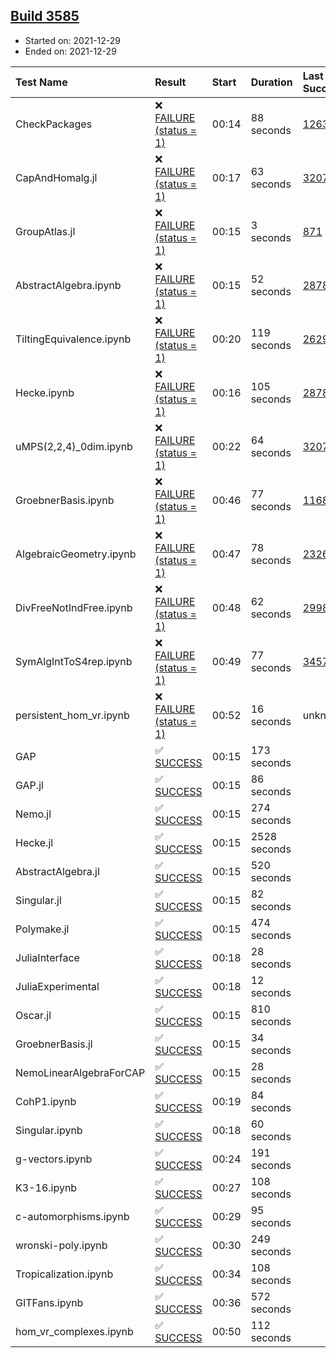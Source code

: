 ## [Build 3585](https://oscarci.mathematik.uni-kl.de/job/oscar-stable/3585/)

* Started on: 2021-12-29
* Ended on: 2021-12-29

| Test Name    | Result | Start | Duration | Last Success | First Failure |
|:-------------|:-------|:------|:---------|:-------------|:--------------|
| CheckPackages | ❌ [FAILURE (status = 1)](https://oscarci.mathematik.uni-kl.de/job/oscar-stable/3585/artifact/logs/build-3585/CheckPackages.log) | 00:14 | 88 seconds | [1263](https://oscarci.mathematik.uni-kl.de/job/oscar-stable/1263/) | [1264](https://oscarci.mathematik.uni-kl.de/job/oscar-stable/1264/) |
| CapAndHomalg.jl | ❌ [FAILURE (status = 1)](https://oscarci.mathematik.uni-kl.de/job/oscar-stable/3585/artifact/logs/build-3585/CapAndHomalg.jl.log) | 00:17 | 63 seconds | [3207](https://oscarci.mathematik.uni-kl.de/job/oscar-stable/3207/) | [3208](https://oscarci.mathematik.uni-kl.de/job/oscar-stable/3208/) |
| GroupAtlas.jl | ❌ [FAILURE (status = 1)](https://oscarci.mathematik.uni-kl.de/job/oscar-stable/3585/artifact/logs/build-3585/GroupAtlas.jl.log) | 00:15 | 3 seconds | [871](https://oscarci.mathematik.uni-kl.de/job/oscar-stable/871/) | [872](https://oscarci.mathematik.uni-kl.de/job/oscar-stable/872/) |
| AbstractAlgebra.ipynb | ❌ [FAILURE (status = 1)](https://oscarci.mathematik.uni-kl.de/job/oscar-stable/3585/artifact/logs/build-3585/AbstractAlgebra.ipynb.log) | 00:15 | 52 seconds | [2878](https://oscarci.mathematik.uni-kl.de/job/oscar-stable/2878/) | [2879](https://oscarci.mathematik.uni-kl.de/job/oscar-stable/2879/) |
| TiltingEquivalence.ipynb | ❌ [FAILURE (status = 1)](https://oscarci.mathematik.uni-kl.de/job/oscar-stable/3585/artifact/logs/build-3585/TiltingEquivalence.ipynb.log) | 00:20 | 119 seconds | [2629](https://oscarci.mathematik.uni-kl.de/job/oscar-stable/2629/) | [2630](https://oscarci.mathematik.uni-kl.de/job/oscar-stable/2630/) |
| Hecke.ipynb | ❌ [FAILURE (status = 1)](https://oscarci.mathematik.uni-kl.de/job/oscar-stable/3585/artifact/logs/build-3585/Hecke.ipynb.log) | 00:16 | 105 seconds | [2878](https://oscarci.mathematik.uni-kl.de/job/oscar-stable/2878/) | [2879](https://oscarci.mathematik.uni-kl.de/job/oscar-stable/2879/) |
| uMPS(2,2,4)_0dim.ipynb | ❌ [FAILURE (status = 1)](https://oscarci.mathematik.uni-kl.de/job/oscar-stable/3585/artifact/logs/build-3585/uMPS-2-2-4-_0dim.ipynb.log) | 00:22 | 64 seconds | [3207](https://oscarci.mathematik.uni-kl.de/job/oscar-stable/3207/) | [3208](https://oscarci.mathematik.uni-kl.de/job/oscar-stable/3208/) |
| GroebnerBasis.ipynb | ❌ [FAILURE (status = 1)](https://oscarci.mathematik.uni-kl.de/job/oscar-stable/3585/artifact/logs/build-3585/GroebnerBasis.ipynb.log) | 00:46 | 77 seconds | [1168](https://oscarci.mathematik.uni-kl.de/job/oscar-stable/1168/) | [1169](https://oscarci.mathematik.uni-kl.de/job/oscar-stable/1169/) |
| AlgebraicGeometry.ipynb | ❌ [FAILURE (status = 1)](https://oscarci.mathematik.uni-kl.de/job/oscar-stable/3585/artifact/logs/build-3585/AlgebraicGeometry.ipynb.log) | 00:47 | 78 seconds | [2326](https://oscarci.mathematik.uni-kl.de/job/oscar-stable/2326/) | [2327](https://oscarci.mathematik.uni-kl.de/job/oscar-stable/2327/) |
| DivFreeNotIndFree.ipynb | ❌ [FAILURE (status = 1)](https://oscarci.mathematik.uni-kl.de/job/oscar-stable/3585/artifact/logs/build-3585/DivFreeNotIndFree.ipynb.log) | 00:48 | 62 seconds | [2998](https://oscarci.mathematik.uni-kl.de/job/oscar-stable/2998/) | [2999](https://oscarci.mathematik.uni-kl.de/job/oscar-stable/2999/) |
| SymAlgIntToS4rep.ipynb | ❌ [FAILURE (status = 1)](https://oscarci.mathematik.uni-kl.de/job/oscar-stable/3585/artifact/logs/build-3585/SymAlgIntToS4rep.ipynb.log) | 00:49 | 77 seconds | [3457](https://oscarci.mathematik.uni-kl.de/job/oscar-stable/3457/) | [3458](https://oscarci.mathematik.uni-kl.de/job/oscar-stable/3458/) |
| persistent_hom_vr.ipynb | ❌ [FAILURE (status = 1)](https://oscarci.mathematik.uni-kl.de/job/oscar-stable/3585/artifact/logs/build-3585/persistent_hom_vr.ipynb.log) | 00:52 | 16 seconds | unknown | unknown |
| GAP | ✅ [SUCCESS](https://oscarci.mathematik.uni-kl.de/job/oscar-stable/3585/artifact/logs/build-3585/GAP.log) | 00:15 | 173 seconds |  |  |
| GAP.jl | ✅ [SUCCESS](https://oscarci.mathematik.uni-kl.de/job/oscar-stable/3585/artifact/logs/build-3585/GAP.jl.log) | 00:15 | 86 seconds |  |  |
| Nemo.jl | ✅ [SUCCESS](https://oscarci.mathematik.uni-kl.de/job/oscar-stable/3585/artifact/logs/build-3585/Nemo.jl.log) | 00:15 | 274 seconds |  |  |
| Hecke.jl | ✅ [SUCCESS](https://oscarci.mathematik.uni-kl.de/job/oscar-stable/3585/artifact/logs/build-3585/Hecke.jl.log) | 00:15 | 2528 seconds |  |  |
| AbstractAlgebra.jl | ✅ [SUCCESS](https://oscarci.mathematik.uni-kl.de/job/oscar-stable/3585/artifact/logs/build-3585/AbstractAlgebra.jl.log) | 00:15 | 520 seconds |  |  |
| Singular.jl | ✅ [SUCCESS](https://oscarci.mathematik.uni-kl.de/job/oscar-stable/3585/artifact/logs/build-3585/Singular.jl.log) | 00:15 | 82 seconds |  |  |
| Polymake.jl | ✅ [SUCCESS](https://oscarci.mathematik.uni-kl.de/job/oscar-stable/3585/artifact/logs/build-3585/Polymake.jl.log) | 00:15 | 474 seconds |  |  |
| JuliaInterface | ✅ [SUCCESS](https://oscarci.mathematik.uni-kl.de/job/oscar-stable/3585/artifact/logs/build-3585/JuliaInterface.log) | 00:18 | 28 seconds |  |  |
| JuliaExperimental | ✅ [SUCCESS](https://oscarci.mathematik.uni-kl.de/job/oscar-stable/3585/artifact/logs/build-3585/JuliaExperimental.log) | 00:18 | 12 seconds |  |  |
| Oscar.jl | ✅ [SUCCESS](https://oscarci.mathematik.uni-kl.de/job/oscar-stable/3585/artifact/logs/build-3585/Oscar.jl.log) | 00:15 | 810 seconds |  |  |
| GroebnerBasis.jl | ✅ [SUCCESS](https://oscarci.mathematik.uni-kl.de/job/oscar-stable/3585/artifact/logs/build-3585/GroebnerBasis.jl.log) | 00:15 | 34 seconds |  |  |
| NemoLinearAlgebraForCAP | ✅ [SUCCESS](https://oscarci.mathematik.uni-kl.de/job/oscar-stable/3585/artifact/logs/build-3585/NemoLinearAlgebraForCAP.log) | 00:15 | 28 seconds |  |  |
| CohP1.ipynb | ✅ [SUCCESS](https://oscarci.mathematik.uni-kl.de/job/oscar-stable/3585/artifact/logs/build-3585/CohP1.ipynb.log) | 00:19 | 84 seconds |  |  |
| Singular.ipynb | ✅ [SUCCESS](https://oscarci.mathematik.uni-kl.de/job/oscar-stable/3585/artifact/logs/build-3585/Singular.ipynb.log) | 00:18 | 60 seconds |  |  |
| g-vectors.ipynb | ✅ [SUCCESS](https://oscarci.mathematik.uni-kl.de/job/oscar-stable/3585/artifact/logs/build-3585/g-vectors.ipynb.log) | 00:24 | 191 seconds |  |  |
| K3-16.ipynb | ✅ [SUCCESS](https://oscarci.mathematik.uni-kl.de/job/oscar-stable/3585/artifact/logs/build-3585/K3-16.ipynb.log) | 00:27 | 108 seconds |  |  |
| c-automorphisms.ipynb | ✅ [SUCCESS](https://oscarci.mathematik.uni-kl.de/job/oscar-stable/3585/artifact/logs/build-3585/c-automorphisms.ipynb.log) | 00:29 | 95 seconds |  |  |
| wronski-poly.ipynb | ✅ [SUCCESS](https://oscarci.mathematik.uni-kl.de/job/oscar-stable/3585/artifact/logs/build-3585/wronski-poly.ipynb.log) | 00:30 | 249 seconds |  |  |
| Tropicalization.ipynb | ✅ [SUCCESS](https://oscarci.mathematik.uni-kl.de/job/oscar-stable/3585/artifact/logs/build-3585/Tropicalization.ipynb.log) | 00:34 | 108 seconds |  |  |
| GITFans.ipynb | ✅ [SUCCESS](https://oscarci.mathematik.uni-kl.de/job/oscar-stable/3585/artifact/logs/build-3585/GITFans.ipynb.log) | 00:36 | 572 seconds |  |  |
| hom_vr_complexes.ipynb | ✅ [SUCCESS](https://oscarci.mathematik.uni-kl.de/job/oscar-stable/3585/artifact/logs/build-3585/hom_vr_complexes.ipynb.log) | 00:50 | 112 seconds |  |  |
